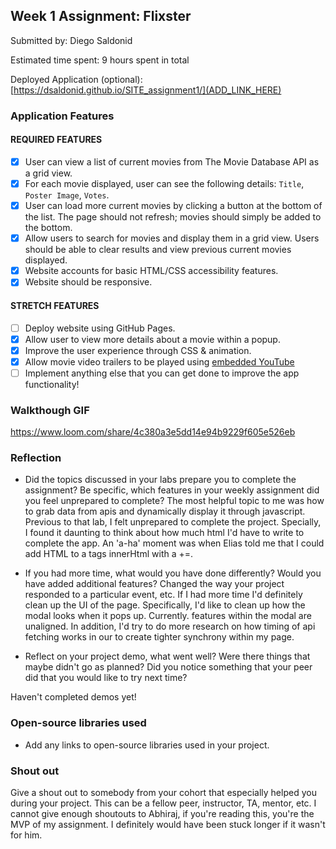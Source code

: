 ## Week 1 Assignment: Flixster

Submitted by: Diego Saldonid

Estimated time spent: 9 hours spent in total

Deployed Application (optional): [https://dsaldonid.github.io/SITE_assignment1/](ADD_LINK_HERE)

### Application Features

#### REQUIRED FEATURES

- [x] User can view a list of current movies from The Movie Database API as a grid view.
- [x] For each movie displayed, user can see the following details: `Title`, `Poster Image`, `Votes`.
- [x] User can load more current movies by clicking a button at the bottom of the list. The page should not refresh; movies should simply be added to the bottom.
- [x] Allow users to search for movies and display them in a grid view. Users should be able to clear results and view previous current movies displayed.
- [x] Website accounts for basic HTML/CSS accessibility features.
- [x] Website should be responsive.

#### STRETCH FEATURES

- [ ] Deploy website using GitHub Pages. 
- [x] Allow user to view more details about a movie within a popup.
- [x] Improve the user experience through CSS & animation.
- [x] Allow movie video trailers to be played using [embedded YouTube](https://support.google.com/youtube/answer/171780?hl=en)
- [ ] Implement anything else that you can get done to improve the app functionality!

### Walkthough GIF
https://www.loom.com/share/4c380a3e5dd14e94b9229f605e526eb


### Reflection

* Did the topics discussed in your labs prepare you to complete the assignment? Be specific, which features in your weekly assignment did you feel unprepared to complete?
The most helpful topic to me was how to grab data from apis and dynamically display it through javascript. Previous to that lab, I felt unprepared to complete the project.
Specially, I found it daunting to think about how much html I'd have to write to complete the app. An 'a-ha' moment was when Elias told me that I could add HTML to a tags
innerHtml with a +=. 


* If you had more time, what would you have done differently? Would you have added additional features? Changed the way your project responded to a particular event, etc.
If I had more time I'd definitely clean up the UI of the page. Specifically, I'd like to clean up how the modal looks when it pops up. Currently. features within the
modal are unaligned. In addition, I'd try to do more research on how timing of api fetching works in our to create tighter synchrony within my page.
  

* Reflect on your project demo, what went well? Were there things that maybe didn't go as planned? Did you notice something that your peer did that you would like to try next time?

Haven't completed demos yet!


### Open-source libraries used

- Add any links to open-source libraries used in your project.

### Shout out

Give a shout out to somebody from your cohort that especially helped you during your project. This can be a fellow peer, instructor, TA, mentor, etc.
I cannot give enough shoutouts to Abhiraj, if you're reading this, you're the MVP of my assignment. I definitely would have been stuck longer if it wasn't for him.
